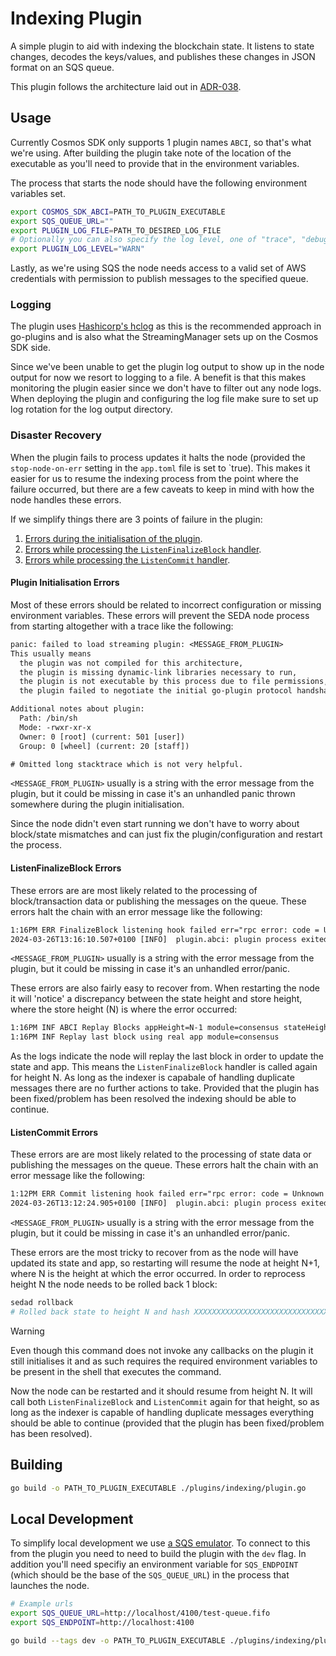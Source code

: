 # Indexing Plugin

A simple plugin to aid with indexing the blockchain state. It listens to state changes, decodes the keys/values, and publishes these changes in JSON format on an SQS queue.

This plugin follows the architecture laid out in [ADR-038](https://github.com/cosmos/cosmos-sdk/blob/main/docs/architecture/adr-038-state-listening.md).

## Usage

Currently Cosmos SDK only supports 1 plugin names `ABCI`, so that's what we're using. After building the plugin take note of the location of the executable as you'll need to provide that in the environment variables.

The process that starts the node should have the following environment variables set.

```sh
export COSMOS_SDK_ABCI=PATH_TO_PLUGIN_EXECUTABLE
export SQS_QUEUE_URL=""
export PLUGIN_LOG_FILE=PATH_TO_DESIRED_LOG_FILE
# Optionally you can also specify the log level, one of "trace", "debug", "info", "warn", "error"
export PLUGIN_LOG_LEVEL="WARN"
```

Lastly, as we're using SQS the node needs access to a valid set of AWS credentials with permission to publish messages to the specified queue.

### Logging

The plugin uses [Hashicorp's hclog](https://pkg.go.dev/github.com/hashicorp/go-hclog) as this is the recommended approach in go-plugins and is also what the StreamingManager sets up on the Cosmos SDK side.

Since we've been unable to get the plugin log output to show up in the node output for now we resort to logging to a file. A benefit is that this makes monitoring the plugin easier since we don't have to filter out any node logs. When deploying the plugin and configuring the log file make sure to set up log rotation for the log output directory.

### Disaster Recovery

When the plugin fails to process updates it halts the node (provided the `stop-node-on-err` setting in the `app.toml` file is set to `true). This makes it easier for us to resume the indexing process from the point where the failure occurred, but there are a few caveats to keep in mind with how the node handles these errors.

If we simplify things there are 3 points of failure in the plugin:

1. [Errors during the initialisation of the plugin](#plugin-initialisation-errors).
2. [Errors while processing the `ListenFinalizeBlock` handler](#listenfinalizeblock-errors).
3. [Errors while processing the `ListenCommit` handler](#listencommit-errors).

#### Plugin Initialisation Errors

Most of these errors should be related to incorrect configuration or missing environment variables. These errors will prevent the SEDA node process from starting altogether with a trace like the following:

```txt
panic: failed to load streaming plugin: <MESSAGE_FROM_PLUGIN>
This usually means
  the plugin was not compiled for this architecture,
  the plugin is missing dynamic-link libraries necessary to run,
  the plugin is not executable by this process due to file permissions, or
  the plugin failed to negotiate the initial go-plugin protocol handshake

Additional notes about plugin:
  Path: /bin/sh
  Mode: -rwxr-xr-x
  Owner: 0 [root] (current: 501 [user])
  Group: 0 [wheel] (current: 20 [staff])

# Omitted long stacktrace which is not very helpful.
```

`<MESSAGE_FROM_PLUGIN>` usually is a string with the error message from the plugin, but it could be missing in case it's an unhandled panic thrown somewhere during the plugin initialisation.

Since the node didn't even start running we don't have to worry about block/state mismatches and can just fix the plugin/configuration and restart the process.

#### ListenFinalizeBlock Errors

These errors are are most likely related to the processing of block/transaction data or publishing the messages on the queue. These errors halt the chain with an error message like the following:

```txt
1:16PM ERR FinalizeBlock listening hook failed err="rpc error: code = Unknown desc = <MESSAGE_FROM_PLUGIN>" height=XXX module=server
2024-03-26T13:16:10.507+0100 [INFO]  plugin.abci: plugin process exited: plugin=/bin/sh id=14714
```

`<MESSAGE_FROM_PLUGIN>` usually is a string with the error message from the plugin, but it could be missing in case it's an unhandled error/panic.

These errors are also fairly easy to recover from. When restarting the node it will 'notice' a discrepancy between the state height and store height, where the store height (N) is where the error occurred:

```txt
1:16PM INF ABCI Replay Blocks appHeight=N-1 module=consensus stateHeight=N-1 storeHeight=N
1:16PM INF Replay last block using real app module=consensus
```

As the logs indicate the node will replay the last block in order to update the state and app. This means the `ListenFinalizeBlock` handler is called again for height N. As long as the indexer is capabale of handling duplicate messages there are no further actions to take. Provided that the plugin has been fixed/problem has been resolved the indexing should be able to continue.

#### ListenCommit Errors

These errors are are most likely related to the processing of state data or publishing the messages on the queue. These errors halt the chain with an error message like the following:

```txt
1:12PM ERR Commit listening hook failed err="rpc error: code = Unknown desc = <MESSAGE_FROM_PLUGIN>" height=404 module=server
2024-03-26T13:12:24.905+0100 [INFO]  plugin.abci: plugin process exited: plugin=/bin/sh id=13031
```

`<MESSAGE_FROM_PLUGIN>` usually is a string with the error message from the plugin, but it could be missing in case it's an unhandled error/panic.

These errors are the most tricky to recover from as the node will have updated its state and app, so restarting will resume the node at height N+1, where N is the height at which the error occurred. In order to reprocess height N the node needs to be rolled back 1 block:

```sh
sedad rollback
# Rolled back state to height N and hash XXXXXXXXXXXXXXXXXXXXXXXXXXXXXXXXXXXXXXXXXXXXXXXXXXXXXXXXXXXXXXXX%
```

> [!WARNING]
> Even though this command does not invoke any callbacks on the plugin it still initialises it and as such requires the required environment variables to be present in the shell that executes the command.

Now the node can be restarted and it should resume from height N. It will call both `ListenFinalizeBlock` and `ListenCommit` again for that height, so as long as the indexer is capable of handling duplicate messages everything should be able to continue (provided that the plugin has been fixed/problem has been resolved).

## Building

```sh
go build -o PATH_TO_PLUGIN_EXECUTABLE ./plugins/indexing/plugin.go
```

## Local Development

To simplify local development we use [a SQS emulator](https://github.com/Admiral-Piett/goaws/). To connect to this from the plugin you need to need to build the plugin with the `dev` flag. In addition you'll need specifiy an environment variable for `SQS_ENDPOINT` (which should be the base of the `SQS_QUEUE_URL`) in the process that launches the node.

```sh
# Example urls
export SQS_QUEUE_URL=http://localhost/4100/test-queue.fifo
export SQS_ENDPOINT=http://localhost:4100
```

```sh
go build --tags dev -o PATH_TO_PLUGIN_EXECUTABLE ./plugins/indexing/plugin.go
```
